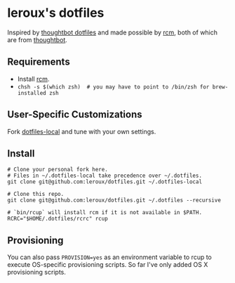 leroux's dotfiles
=================
Inspired by [thoughtbot dotfiles](https://github.com/thoughtbot/dotfiles) and made possible by
[rcm](https://github.com/thoughtbot/rcm), both of which are from [thoughtbot](https://github.com/thoughtbot).


Requirements
------------
- Install [rcm](https://github.com/thoughtbot/rcm).
- `chsh -s $(which zsh)  # you may have to point to /bin/zsh for brew-installed zsh`


User-Specific Customizations
----------------------------
Fork [dotfiles-local](https://github.com/leroux/dotfiles-local) and tune with your own settings.


Install
-------
```
# Clone your personal fork here.
# Files in ~/.dotfiles-local take precedence over ~/.dotfiles.
git clone git@github.com:leroux/dotfiles.git ~/.dotfiles-local

# Clone this repo.
git clone git@github.com:leroux/dotfiles.git ~/.dotfiles --recursive

# `bin/rcup` will install rcm if it is not available in $PATH.
RCRC="$HOME/.dotfiles/rcrc" rcup
```


Provisioning
------------
You can also pass `PROVISION=yes` as an environment variable to rcup to execute OS-specific provisioning scripts.
So far I've only added OS X provisioning scripts.
